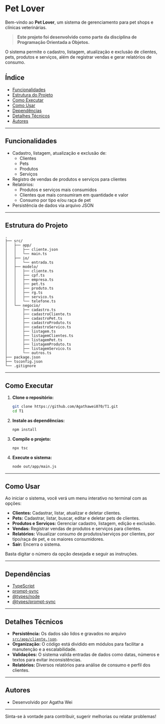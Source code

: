 # Pet Lover

Bem-vindo ao **Pet Lover**, um sistema de gerenciamento para pet shops e clínicas veterinárias.

> **Este projeto foi desenvolvido como parte da disciplina de Programação Orientada a Objetos.**

O sistema permite o cadastro, listagem, atualização e exclusão de clientes, pets, produtos e serviços, além de registrar vendas e gerar relatórios de consumo.

## Índice

- [Funcionalidades](#funcionalidades)
- [Estrutura do Projeto](#estrutura-do-projeto)
- [Como Executar](#como-executar)
- [Como Usar](#como-usar)
- [Dependências](#dependências)
- [Detalhes Técnicos](#detalhes-técnicos)
- [Autores](#autores)

---

## Funcionalidades

- Cadastro, listagem, atualização e exclusão de:
  - Clientes
  - Pets
  - Produtos
  - Serviços
- Registro de vendas de produtos e serviços para clientes
- Relatórios:
  - Produtos e serviços mais consumidos
  - Clientes que mais consumiram em quantidade e valor
  - Consumo por tipo e/ou raça de pet
- Persistência de dados via arquivo JSON

---

## Estrutura do Projeto

```
.
├── src/
│   ├── app/
│   │   ├── cliente.json
│   │   └── main.ts
│   ├── io/
│   │   └── entrada.ts
│   ├── modelo/
│   │   ├── cliente.ts
│   │   ├── cpf.ts
│   │   ├── empresa.ts
│   │   ├── pet.ts
│   │   ├── produto.ts
│   │   ├── rg.ts
│   │   ├── servico.ts
│   │   └── telefone.ts
│   └── negocio/
│       ├── cadastro.ts
│       ├── cadastroCliente.ts
│       ├── cadastroPet.ts
│       ├── cadastroProduto.ts
│       ├── cadastroServico.ts
│       ├── listagem.ts
│       ├── listagemClientes.ts
│       ├── listagemPet.ts
│       ├── listagemProduto.ts
│       ├── listagemServico.ts
│       └── outros.ts
├── package.json
├── tsconfig.json
└── .gitignore
```

---

## Como Executar

1. **Clone o repositório:**
   ```sh
   git clone https://github.com/Agathawei070/T1.git
   cd T1
   ```

2. **Instale as dependências:**
   ```sh
   npm install
   ```

3. **Compile o projeto:**
   ```sh
   npx tsc
   ```

4. **Execute o sistema:**
   ```sh
   node out/app/main.js
   ```

---

## Como Usar

Ao iniciar o sistema, você verá um menu interativo no terminal com as opções:

- **Clientes:** Cadastrar, listar, atualizar e deletar clientes.
- **Pets:** Cadastrar, listar, buscar, editar e deletar pets de clientes.
- **Produtos e Serviços:** Gerenciar cadastro, listagem, edição e exclusão.
- **Vendas:** Registrar vendas de produtos e serviços para clientes.
- **Relatórios:** Visualizar consumo de produtos/serviços por clientes, por tipo/raça de pet, e os maiores consumidores.
- **Sair:** Encerra o sistema.

Basta digitar o número da opção desejada e seguir as instruções.

---

## Dependências

- [TypeScript](https://www.typescriptlang.org/)
- [prompt-sync](https://www.npmjs.com/package/prompt-sync)
- [@types/node](https://www.npmjs.com/package/@types/node)
- [@types/prompt-sync](https://www.npmjs.com/package/@types/prompt-sync)

---

## Detalhes Técnicos

- **Persistência:** Os dados são lidos e gravados no arquivo [`src/app/cliente.json`](src/app/cliente.json).
- **Organização:** O código está dividido em módulos para facilitar a manutenção e a escalabilidade.
- **Validações:** O sistema valida entradas de dados como datas, números e textos para evitar inconsistências.
- **Relatórios:** Diversos relatórios para análise de consumo e perfil dos clientes.

---

## Autores

- Desenvolvido por Agatha Wei

---

Sinta-se à vontade para contribuir, sugerir melhorias ou relatar problemas!
